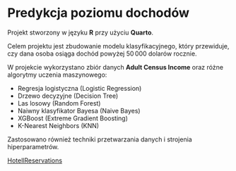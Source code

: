 # Predykcja poziomu dochodów

 Projekt stworzony w języku **R** przy użyciu **Quarto**.

Celem projektu jest zbudowanie modelu klasyfikacyjnego, który przewiduje, czy dana osoba osiąga dochód powyżej 50 000 dolarów rocznie.

W projekcie wykorzystano zbiór danych **Adult Census Income** oraz różne algorytmy uczenia maszynowego:
- Regresja logistyczna (Logistic Regression) 
- Drzewo decyzyjne (Decision Tree)
- Las losowy (Random Forest)
- Naiwny klasyfikator Bayesa (Naive Bayes)  
- XGBoost (Extreme Gradient Boosting)
- K-Nearest Neighbors (KNN)

Zastosowano również techniki przetwarzania danych i strojenia hiperparametrów.


[HotellReservations](https://patrycjamv.github.io/Klasyfikacja-dochodow/income_classification.html)
